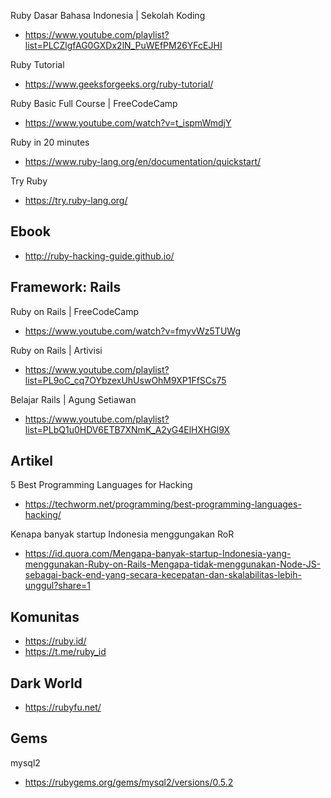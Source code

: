 
Ruby Dasar Bahasa Indonesia | Sekolah Koding
- https://www.youtube.com/playlist?list=PLCZlgfAG0GXDx2lN_PuWEfPM26YFcEJHI

Ruby Tutorial
- https://www.geeksforgeeks.org/ruby-tutorial/

Ruby Basic Full Course | FreeCodeCamp
- https://www.youtube.com/watch?v=t_ispmWmdjY

Ruby in 20 minutes
- https://www.ruby-lang.org/en/documentation/quickstart/

Try Ruby
- https://try.ruby-lang.org/

## Ebook

- http://ruby-hacking-guide.github.io/

## Framework: Rails

Ruby on Rails | FreeCodeCamp
- https://www.youtube.com/watch?v=fmyvWz5TUWg

Ruby on Rails | Artivisi
- https://www.youtube.com/playlist?list=PL9oC_cq7OYbzexUhUswOhM9XP1FfSCs75

Belajar Rails | Agung Setiawan
- https://www.youtube.com/playlist?list=PLbQ1u0HDV6ETB7XNmK_A2yG4ElHXHGl9X

## Artikel

5 Best Programming Languages for Hacking
- https://techworm.net/programming/best-programming-languages-hacking/

Kenapa banyak startup Indonesia menggungakan RoR
- https://id.quora.com/Mengapa-banyak-startup-Indonesia-yang-menggunakan-Ruby-on-Rails-Mengapa-tidak-menggunakan-Node-JS-sebagai-back-end-yang-secara-kecepatan-dan-skalabilitas-lebih-unggul?share=1

## Komunitas

- https://ruby.id/
- https://t.me/ruby_id

## Dark World

- https://rubyfu.net/

## Gems

mysql2
- https://rubygems.org/gems/mysql2/versions/0.5.2
